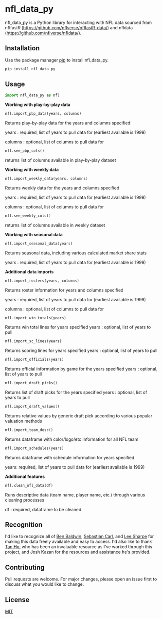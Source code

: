 # nfl_data_py

nfl_data_py is a Python library for interacting with NFL data sourced from nflfastR (https://github.com/nflverse/nflfastR-data/) and nfldata (https://github.com/nflverse/nfldata/).

## Installation

Use the package manager [pip](https://pip.pypa.io/en/stable/) to install nfl_data_py.

```bash
pip install nfl_data_py
```

## Usage

```python
import nfl_data_py as nfl
```

**Working with play-by-play data**
```python
nfl.import_pbp_data(years, columns)
```
Returns play-by-play data for the years and columns specified

years
: required, list of years to pull data for (earliest available is 1999)

columns
: optional, list of columns to pull data for

```python
nfl.see_pbp_cols()
```
returns list of columns available in play-by-play dataset

**Working with weekly data**
```python
nfl.import_weekly_data(years, columns)
```
Returns weekly data for the years and columns specified

years
: required, list of years to pull data for (earliest available is 1999)

columns
: optional, list of columns to pull data for

```python
nfl.see_weekly_cols()
```
returns list of columns available in weekly dataset

**Working with seasonal data**
```python
nfl.import_seasonal_data(years)
```
Returns seasonal data, including various calculated market share stats

years
: required, list of years to pull data for (earliest available is 1999)

**Additional data imports**
```python
nfl.import_rosters(years, columns)
```
Returns roster information for years and columns specified

years
: required, list of years to pull data for (earliest available is 1999)

columns
: optional, list of columns to pull data for

```python
nfl.import_win_totals(years)
```
Returns win total lines for years specified
years
: optional, list of years to pull

```python
nfl.import_sc_lines(years)
```
Returns scoring lines for years specified
years
: optional, list of years to pull

```python
nfl.import_officials(years)
```
Returns official information by game for the years specified
years
: optional, list of years to pull

```python
nfl.import_draft_picks()
```
Returns list of draft picks for the years specified
years
: optional, list of years to pull

```python
nfl.import_draft_values()
```
Returns relative values by generic draft pick according to various popular valuation methods
```python
nfl.import_team_desc()
```
Returns dataframe with color/logo/etc information for all NFL team

```python
nfl.import_schedules(years)
```
Returns dataframe with schedule information for years specified

years: required, list of years to pull data for (earliest available is 1999)

**Additional features**
```python
nfl.clean_nfl_data(df)
```
Runs descriptive data (team name, player name, etc.) through various cleaning processes

df
: required, dataframe to be cleaned

## Recognition
I'd like to recognize all of [Ben Baldwin](https://twitter.com/benbbaldwin), [Sebastian Carl](https://twitter.com/mrcaseb), and [Lee Sharpe](https://twitter.com/LeeSharpeNFL) for making this data freely available and easy to access. I'd also like to thank [Tan Ho](https://twitter.com/_TanH), who has been an invaluable resource as I've worked through this project, and Josh Kazan for the resources and assistance he's provided.

## Contributing
Pull requests are welcome. For major changes, please open an issue first to discuss what you would like to change.

## License
[MIT](https://choosealicense.com/licenses/mit/)
